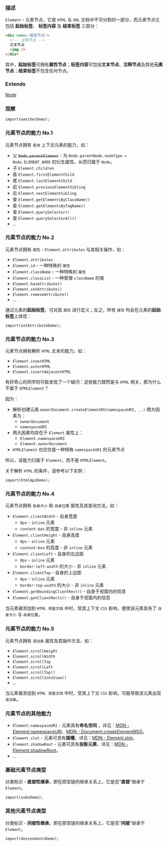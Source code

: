 ### 描述
`Element` - 元素节点，它是 `HTML` 与 `XML` 文档中不可分割的一部分，而元素节点又包括 **起始标签**、 **标签内容** 及 **结束标签** 三部分：
```html
<div name='属性节点'>
  <!-- 注释节点 -->
  文本节点
  <img />
</div>
```
其中，**起始标签**可拥有**属性节点**；**标签内容**可包括**文本节点**、**注释节点**及其他**元素节点**；**结束标签**不包含任何节点。

### Extends
[Node](#/dom-nodes/node)

### 观察
```inline-demo
import(watcherDemo);
```

### 元素节点的能力 No.1
元素节点拥有 `查询` 上下文元素的能力，如：
* 父 ~~`Node.parentElement`~~ - 为 `Node.parentNode.nodeType = Node.ELEMENT_NODE` 的衍生属性，从而归属于 `Node`。
* 子 `Element.children`
* 首 `Element.firstElementChild`
* 尾 `Element.lastElementChild`
* 前 `Element.previousElementSibling`
* 后 `Element.nextElementSibling`
* 查 `Element.getElementsByClassName()`
* 查 `Element.getElementsByTagName()`
* 查 `Element.querySelector()`
* 查 `Element.querySelectorAll()`
* ...

### 元素节点的能力 No.2
元素节点拥有 `属性` - `Element.attributes` 与其相关操作，如：
* `Element.attributes`
* `Element.id` - 一种特殊的 `属性`
* `Element.className` - 一种特殊的 `属性`
* `Element.classList` - 一种管理 `className` 的类
* `Element.hasAttribute()`
* `Element.setAttribute()`
* `Element.removeAttribute()`
* ...

通过元素的**起始标签**，可对其 `属性` 进行定义；反之，所有 `属性` 均会在元素的**起始标签**上体现：
```demo
import(setAttributeDemo);
```

### 元素节点的能力 No.3
元素节点拥有解析 `HTML` 文本的能力，如：
* `Element.innerHTML`
* `Element.outerHTML`
* `Element.insertAdjacentHTML`
>

有好奇心的同学则可能发现了一个疑问：这些能力既然是与 `HTML` 相关，那为什么不属于 `HTMLElement`？

因为：
>
* 解析创建元素 `ownerDocument.createElementNS(namespaceURI, ..)` 两大因素为：
  * `ownerDocument`
  * `namespaceURI`
* 两大因素均存在于 `Element` 属性上：
  * `Element.namespaceURI`
  * `Element.ownerDocument`
* `HTMLElement` 也仅仅是一种特殊 `namespaceURI` 的元素节点

所以，该能力归属于 `Element`，而不是 `HTMLElement`。

关于解析 `HTML` 的条件，请参考以下实例：
```demo
import(htmlApiDemo);
```

### 元素节点的能力 No.4
元素节点拥有 `自身大小` 和 `自身位置` 属性及其查询方法，如：

* `Element.clientWidth` - 自身宽度
  * `0px` - `inline` 元素
  * `content-box` 的宽度 - 非 `inline` 元素
* `Element.clientHeight` - 自身高度
  * `0px` - `inline` 元素
  * `content-box` 的高度 - 非 `inline` 元素
* `Element.clientLeft` - 自身的左边距
  * `0px` - `inline` 元素
  * `border-left-width` 的大小 - 非 `inline` 元素
* `Element.clientTop` - 自身的上边距
  * `0px` - `inline` 元素
  * `border-top-width` 的大小 - 非 `inline` 元素
* `Element.getBoundingClientRect()` - 自身于视窗内的信息
* `Element.getClientRects()` - 自身于视窗内的信息

当元素被添加到 `HTML 视窗文档` 中时，受其上下文 `CSS` 影响，便使该元素具有了 `自身大小` 与 `自身位置`。

### 元素节点的能力 No.5
元素节点拥有 `滚动条` 属性及其操作方法，如：
* `Element.scrollHeight`
* `Element.scrollWidth`
* `Element.scrollTop`
* `Element.scrollLeft`
* `Element.scrollTop()`
* `Element.scrollIntoView()`
* ...

当元素被添加到 `HTML 视窗文档` 中时，受其上下文 `CSS` 影响，可能导致该元素出现 `滚动条`。

### 元素节点的其他能力
* `Element.namespaceURI` - 元素具有**命名空间** ，详见：[MDN - Element.namespaceURI](https://developer.mozilla.org/en-US/docs/Web/API/Element/namespaceURI)、[MDN - Document.createElementNS()](https://developer.mozilla.org/en-US/docs/Web/API/Document/createElementNS)。
* `Element.slot` - 元素可具有**插槽**，详见：[MDN - Element.slot](https://developer.mozilla.org/en-US/docs/Web/API/Element/slot)。
* `Element.shadowRoot` - 元素可具有**投影元素**，详见：[MDN - Element.shadowRoot](https://developer.mozilla.org/en-US/docs/Web/API/Element/shadowRoot)。
* ...

### 基础元素节点类型
分类标识 - **直接性继承**，即在原型链的继承关系上，它是否“**直接**”继承于 `Element`。
```inline-demo
import(subsDemo);
```

### 其他元素节点类型
分类标识 - **间接性继承**，即在原型链的继承关系上，它是否“**间接**”继承于 `Element`。
```inline-demo
import(descendantsDemo);
```